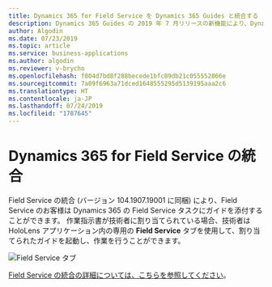 ```yaml
---
title: Dynamics 365 for Field Service を Dynamics 365 Guides と統合する
description: Dynamics 365 Guides の 2019 年 7 月リリースの新機能により、Dynamics 365 for Field Service との統合が可能になります
author: Algodin
ms.date: 07/23/2019
ms.topic: article
ms.service: business-applications
ms.author: algodin
ms.reviewer: v-brycho
ms.openlocfilehash: f804d7bd8f288becede1bfc89db21c055552866e
ms.sourcegitcommit: 7a09f6963a71dced1648555295d5139195aaa2c6
ms.translationtype: HT
ms.contentlocale: ja-JP
ms.lasthandoff: 07/24/2019
ms.locfileid: "1787645"
---
```

# <a name="integration-with-dynamics-365-for-field-service"></a>Dynamics 365 for Field Service の統合

Field Service の統合 (バージョン 104.1907.19001 に同梱) により、Field Service のお客様は Dynamics 365 の Field Service タスクにガイドを添付することができます。 作業指示書が技術者に割り当てられている場合、技術者は HoloLens アプリケーション内の専用の **Field Service** タブを使用して、割り当てられたガイドを起動し、作業を行うことができます。

![Field Service タブ](media/select-guide.PNG "Field Service タブ")

[Field Service の統合の詳細については、こちらを参照してください](https://docs.microsoft.com/en-us/dynamics365/mixed-reality/guides/field-service)。
